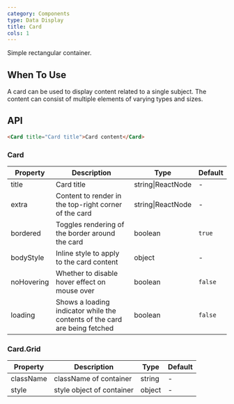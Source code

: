 ```yaml
---
category: Components
type: Data Display
title: Card
cols: 1
---
```


Simple rectangular container.

## When To Use

A card can be used to display content related to a single subject. The content can consist of multiple elements of varying types and sizes.

## API

```html
<Card title="Card title">Card content</Card>
```

### Card

| Property     | Description           | Type     | Default       |
|----------|----------------|----------|--------------|
| title    | Card title | string\|ReactNode   |  -  |
| extra    | Content to render in the top-right corner of the card | string\|ReactNode   | - |
| bordered | Toggles rendering of the border around the card | boolean   |  `true`  |
| bodyStyle | Inline style to apply to the card content | object   |  -  |
| noHovering | Whether to disable hover effect on mouse over | boolean | `false` |
| loading | Shows a loading indicator while the contents of the card are being fetched | boolean   |  `false`  |

### Card.Grid

Property | Description | Type | Default
---------|-------------|------|---------
className | className of container | string | -
style | style object of container | object | -
